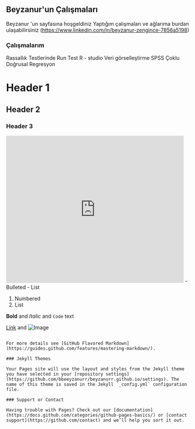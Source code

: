 ## Beyzanur'un Çalışmaları 

Beyzanur 'un sayfasına hoşgeldiniz
Yaptığım çalışmaları ve ağlarıma burdan ulaşabilirsiniz (https://www.linkedin.com/in/beyzanur-zengince-7856a5198) 

### Çalışmalarım
 
Rassallık Testlerinde Run Test 
R - studio Veri görselleştirme 
SPSS Çoklu Doğrusal Regresyon 


# Header 1
## Header 2
### Header 3
<iframe src="https://scratch.mit.edu/projects/468043376/embed" allowtransparency="true" width="485" height="402" frameborder="0" scrolling="no" allowfullscreen></iframe>
- Bulleted
- List

1. Numbered
2. List

**Bold** and _Italic_ and `Code` text

[Link](url) and ![Image](src)
```

For more details see [GitHub Flavored Markdown](https://guides.github.com/features/mastering-markdown/).

### Jekyll Themes

Your Pages site will use the layout and styles from the Jekyll theme you have selected in your [repository settings](https://github.com/bbeeyzanurr/beyzanurr.github.io/settings). The name of this theme is saved in the Jekyll `_config.yml` configuration file.

### Support or Contact

Having trouble with Pages? Check out our [documentation](https://docs.github.com/categories/github-pages-basics/) or [contact support](https://github.com/contact) and we’ll help you sort it out.

